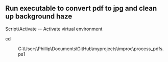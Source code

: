 ##  Run executable to convert pdf to jpg and clean up background haze

Script\Activate   -- Activate virtual environment

cd <dir>

C:\Users\Phillip\Documents\GitHub\myprojects\improc\process_pdfs.ps1
